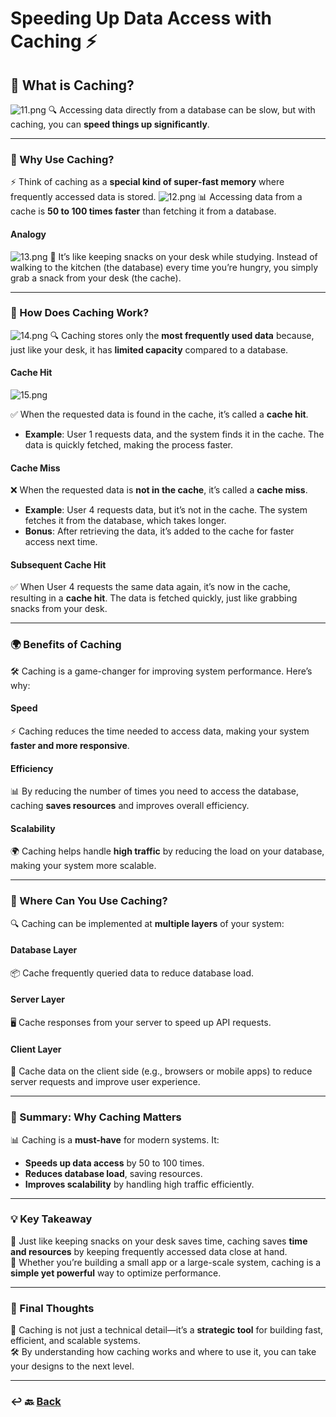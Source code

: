 # Speeding Up Data Access with Caching ⚡

## **🧩 What is Caching?**

 ![11.png](img/11.png)
🔍 Accessing data directly from a database can be slow, but with caching, you can **speed things up significantly**.

---

### 🚀 Why Use Caching?
⚡ Think of caching as a **special kind of super-fast memory** where frequently accessed data is stored.
![12.png](img/12.png)
📊 Accessing data from a cache is **50 to 100 times faster** than fetching it from a database.

#### **Analogy**

![13.png](img/13.png)
🍪 It’s like keeping snacks on your desk while studying. Instead of walking to the kitchen (the database) every time you’re hungry, you simply grab a snack from your desk (the cache).

---

### 🎯 How Does Caching Work?

![14.png](img/14.png)
🔍 Caching stores only the **most frequently used data** because, just like your desk, it has **limited capacity** compared to a database.

#### **Cache Hit**

![15.png](img/15.png)

✅ When the requested data is found in the cache, it’s called a **cache hit**.
- **Example**: User 1 requests data, and the system finds it in the cache. The data is quickly fetched, making the process faster.

#### **Cache Miss**
❌ When the requested data is **not in the cache**, it’s called a **cache miss**.
- **Example**: User 4 requests data, but it’s not in the cache. The system fetches it from the database, which takes longer.
- **Bonus**: After retrieving the data, it’s added to the cache for faster access next time.

#### **Subsequent Cache Hit**
✅ When User 4 requests the same data again, it’s now in the cache, resulting in a **cache hit**. The data is fetched quickly, just like grabbing snacks from your desk.

---

### 🌍 Benefits of Caching
🛠️ Caching is a game-changer for improving system performance. Here’s why:

#### **Speed**
⚡ Caching reduces the time needed to access data, making your system **faster and more responsive**.

#### **Efficiency**
📊 By reducing the number of times you need to access the database, caching **saves resources** and improves overall efficiency.

#### **Scalability**
🌍 Caching helps handle **high traffic** by reducing the load on your database, making your system more scalable.

---

### 🧩 Where Can You Use Caching?
🔍 Caching can be implemented at **multiple layers** of your system:

#### **Database Layer**
📦 Cache frequently queried data to reduce database load.

#### **Server Layer**
🖥️ Cache responses from your server to speed up API requests.

#### **Client Layer**
📱 Cache data on the client side (e.g., browsers or mobile apps) to reduce server requests and improve user experience.

---

### 🏁 Summary: Why Caching Matters
📊 Caching is a **must-have** for modern systems. It:
- **Speeds up data access** by 50 to 100 times.
- **Reduces database load**, saving resources.
- **Improves scalability** by handling high traffic efficiently.

---

### 💡 Key Takeaway
🌱 Just like keeping snacks on your desk saves time, caching saves **time and resources** by keeping frequently accessed data close at hand.  
🚀 Whether you’re building a small app or a large-scale system, caching is a **simple yet powerful** way to optimize performance.

---

### 🎯 Final Thoughts
🔧 Caching is not just a technical detail—it’s a **strategic tool** for building fast, efficient, and scalable systems.  
🛠️ By understanding how caching works and where to use it, you can take your designs to the next level.

---

### ↩️ 🔙 [Back](../README.md)